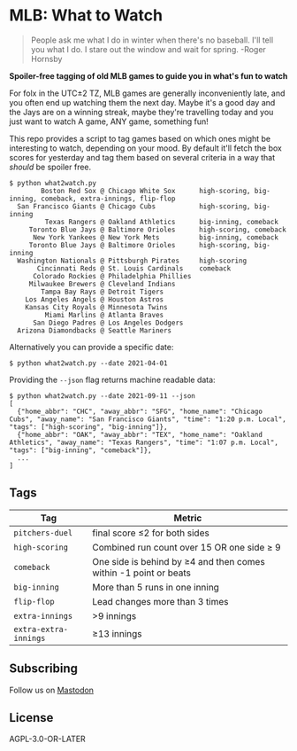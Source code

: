 # MLB: What to Watch

> People ask me what I do in winter when there's no baseball. I'll tell you what I do. I stare out the window and wait for spring. -Roger Hornsby

**Spoiler-free tagging of old MLB games to guide you in what's fun to watch**

For folx in the UTC±2 TZ, MLB games are generally inconveniently late, and you often end up watching them the next day. Maybe it's a good day and the Jays are on a winning streak, maybe they're travelling today and you just want to watch A game, ANY game, something fun!

This repo provides a script to tag games based on which ones might be interesting to watch, depending on your mood. By default it'll fetch the box scores for yesterday and tag them based on several criteria in a way that *should* be spoiler free.

```
$ python what2watch.py
        Boston Red Sox @ Chicago White Sox      high-scoring, big-inning, comeback, extra-innings, flip-flop
  San Francisco Giants @ Chicago Cubs           high-scoring, big-inning
         Texas Rangers @ Oakland Athletics      big-inning, comeback
     Toronto Blue Jays @ Baltimore Orioles      high-scoring, comeback
      New York Yankees @ New York Mets          big-inning, comeback
     Toronto Blue Jays @ Baltimore Orioles      high-scoring, big-inning
  Washington Nationals @ Pittsburgh Pirates     high-scoring
       Cincinnati Reds @ St. Louis Cardinals    comeback
      Colorado Rockies @ Philadelphia Phillies
     Milwaukee Brewers @ Cleveland Indians
        Tampa Bay Rays @ Detroit Tigers
    Los Angeles Angels @ Houston Astros
    Kansas City Royals @ Minnesota Twins
         Miami Marlins @ Atlanta Braves
      San Diego Padres @ Los Angeles Dodgers
  Arizona Diamondbacks @ Seattle Mariners
```

Alternatively you can provide a specific date:

```
$ python what2watch.py --date 2021-04-01
```

Providing the `--json` flag returns machine readable data:

```
$ python what2watch.py --date 2021-09-11 --json
[
  {"home_abbr": "CHC", "away_abbr": "SFG", "home_name": "Chicago Cubs", "away_name": "San Francisco Giants", "time": "1:20 p.m. Local", "tags": ["high-scoring", "big-inning"]},
  {"home_abbr": "OAK", "away_abbr": "TEX", "home_name": "Oakland Athletics", "away_name": "Texas Rangers", "time": "1:07 p.m. Local", "tags": ["big-inning", "comeback"]},
  ...
]
```

## Tags

Tag                   | Metric
---                   | ---
`pitchers-duel`       | final score ≤2 for both sides
`high-scoring`        | Combined run count over 15 OR one side ≥ 9
`comeback`            | One side is behind by ≥4 and then comes within -1 point or beats
`big-inning`          | More than 5 runs in one inning
`flip-flop`           | Lead changes more than 3 times
`extra-innings`       | >9 innings
`extra-extra-innings` | ≥13 innings

## Subscribing

Follow us on <a rel="me" href="https://galaxians.garden/mlbw2w">Mastodon</a>

## License

AGPL-3.0-OR-LATER

